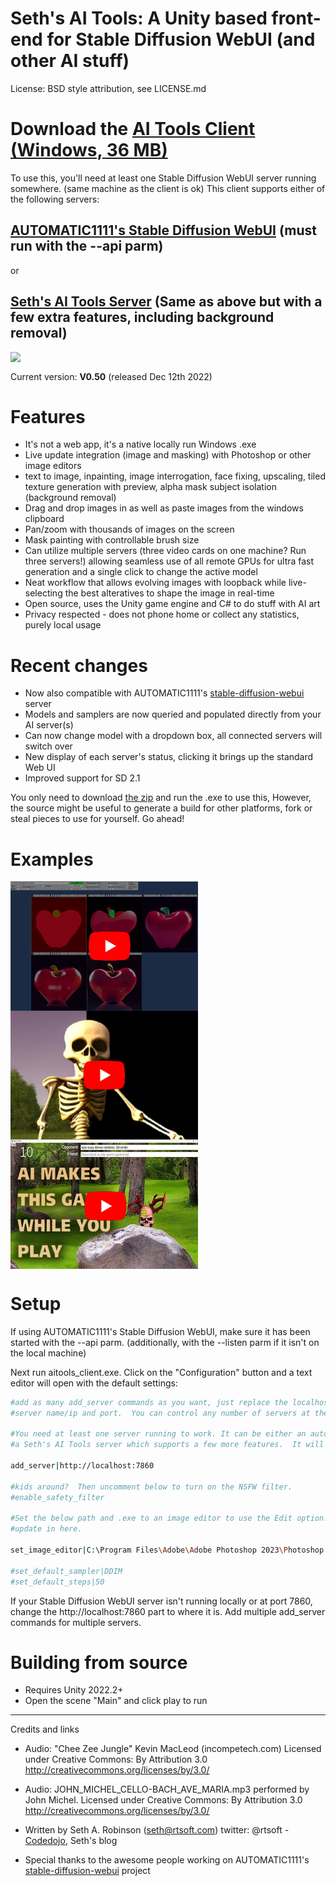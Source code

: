 
# Seth's AI Tools: A Unity based front-end for Stable Diffusion WebUI (and other AI stuff)

License:  BSD style attribution, see LICENSE.md

# Download the [AI Tools Client (Windows, 36 MB)](https://www.rtsoft.com/files/SethsAIToolsWindows.zip)

To use this, you'll need at least one Stable Diffusion WebUI server running somewhere. (same machine as the client is ok) This client supports either of the following servers:

 ##  [AUTOMATIC1111's Stable Diffusion WebUI](https://github.com/AUTOMATIC1111/stable-diffusion-webui) (must run with the --api parm) ##

 or

## [Seth's AI Tools Server](https://github.com/SethRobinson/aitools_server) (Same as above but with a few extra features, including background removal) ##

<p float="left">
<a href="Media/aitools_v050_screenshot2.png"><img align="top" src="Media/aitools_v050_screenshot2.png"></a>
</p>

Current version: **V0.50** (released Dec 12th 2022)

# Features #

* It's not a web app, it's a native locally run Windows .exe
* Live update integration (image and masking) with Photoshop or other image editors
* text to image, inpainting, image interrogation, face fixing, upscaling, tiled texture generation with preview, alpha mask subject isolation (background removal)
* Drag and drop images in as well as paste images from the windows clipboard
* Pan/zoom with thousands of images on the screen
* Mask painting with controllable brush size
* Can utilize multiple servers (three video cards on one machine? Run three servers!) allowing seamless use of all remote GPUs for ultra fast generation and a single click to change the active model
* Neat workflow that allows evolving images with loopback while live-selecting the best alteratives to shape the image in real-time
* Open source, uses the Unity game engine and C# to do stuff with AI art
* Privacy respected - does not phone home or collect any statistics, purely local usage

# Recent changes #

* Now also compatible with AUTOMATIC1111's [stable-diffusion-webui](https://github.com/AUTOMATIC1111/stable-diffusion-webui) server
* Models and samplers are now queried and populated directly from your AI server(s)
* Can now change model with a dropdown box, all connected servers will switch over
* New display of each server's status, clicking it brings up the standard Web UI
* Improved support for SD 2.1

You only need to download [the zip](https://www.rtsoft.com/files/SethsAIToolsWindows.zip) and run the .exe to use this, However, the source might be useful to generate a build for other platforms, fork or steal pieces to use for yourself.  Go ahead!

# Examples #

<a href="https://www.youtube.com/watch?v=2TB4f8ojKYo"><img align="top" src="Media/apple_youtube_thumbnail.png" width=300></a>
<a href="https://www.youtube.com/watch?v=3PmZ_9QfrE0"><img align="top" src="Media/remove_bg_youtube.png" width=300></a>
<a href="https://www.youtube.com/watch?v=FoYY_90KlyE"><img align="top" src="Media/ai_paintball_youtube.png" width=300></a>
# Setup #

If using AUTOMATIC1111's Stable Diffusion WebUI, make sure it has been started with the --api parm.  (additionally, with the --listen parm if it isn't on the local machine)

Next run aitools_client.exe.  Click on the "Configuration" button and a text editor will open with the default settings:

```bash
#add as many add_server commands as you want, just replace the localhost:7860 part with the
#server name/ip and port.  You can control any number of servers at the same time.

#You need at least one server running to work. It can be either an automatic1111 Stable Diffusion WebUI server or
#a Seth's AI Tools server which supports a few more features.  It will autodetect which kind it is.

add_server|http://localhost:7860

#kids around?  Then uncomment below to turn on the NSFW filter. 
#enable_safety_filter

#Set the below path and .exe to an image editor to use the Edit option. Changed files will auto
#update in here.

set_image_editor|C:\Program Files\Adobe\Adobe Photoshop 2023\Photoshop.exe

#set_default_sampler|DDIM
#set_default_steps|50
```

If your Stable Diffusion WebUI server isn't running locally or at port 7860, change the http://localhost:7860 part to where it is.  Add multiple add_server commands for multiple servers.

# Building from source

* Requires Unity 2022.2+
* Open the scene "Main" and click play to run

---

Credits and links

- Audio: "Chee Zee Jungle"
Kevin MacLeod (incompetech.com)
Licensed under Creative Commons: By Attribution 3.0
http://creativecommons.org/licenses/by/3.0/
- Audio: JOHN_MICHEL_CELLO-BACH_AVE_MARIA.mp3 performed by John Michel. Licensed under Creative Commons: By Attribution 3.0
http://creativecommons.org/licenses/by/3.0/

- Written by Seth A. Robinson (seth@rtsoft.com) twitter: @rtsoft - [Codedojo](https://www.codedojo.com), Seth's blog
- Special thanks to the awesome people working on AUTOMATIC1111's [stable-diffusion-webui](https://github.com/AUTOMATIC1111/stable-diffusion-webui) project